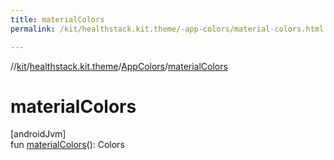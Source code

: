 ```yaml
---
title: materialColors
permalink: /kit/healthstack.kit.theme/-app-colors/material-colors.html

---
```

//[kit](../../../index.html)/[healthstack.kit.theme](../index.html)/[AppColors](index.html)/[materialColors](material-colors.html)



# materialColors



[androidJvm]\
fun [materialColors](material-colors.html)(): Colors




